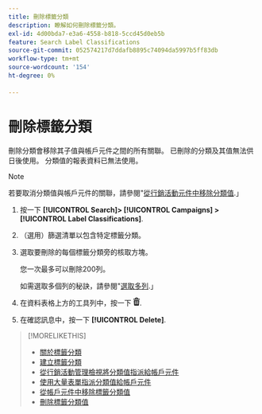 ```yaml
---
title: 刪除標籤分類
description: 瞭解如何刪除標籤分類。
exl-id: 4d00bda7-e3a6-4558-b818-5ccd45d0eb5b
feature: Search Label Classifications
source-git-commit: 052574217d7ddafb8895c74094da5997b5ff83db
workflow-type: tm+mt
source-wordcount: '154'
ht-degree: 0%

---
```


# 刪除標籤分類

刪除分類會移除其子值與帳戶元件之間的所有關聯。 已刪除的分類及其值無法供日後使用。 分類值的報表資料已無法使用。

>[!NOTE]
>
>若要取消分類值與帳戶元件的關聯，請參閱&quot;[從行銷活動元件中移除分類值](classification-values-remove.md).」

1. 按一下 **[!UICONTROL Search]> [!UICONTROL Campaigns] >[!UICONTROL Label Classifications]**.

1. （選用）篩選清單以包含特定標籤分類。

1. 選取要刪除的每個標籤分類旁的核取方塊。

   您一次最多可以刪除200列。

   如需選取多個列的秘訣，請參閱&quot;[選取多列](/help/search-social-commerce/common-tasks/navigation-editing-selection/multiple-rows-select.md).」

1. 在資料表格上方的工具列中，按一下 ![刪除](/help/search-social-commerce/assets/delete.png "刪除").

1. 在確認訊息中，按一下 **[!UICONTROL Delete]**.

>[!MORELIKETHIS]
>
>* [關於標籤分類](classification-about.md)
>* [建立標籤分類](classification-create.md)
>* [從行銷活動管理檢視將分類值指派給帳戶元件](classification-values-assign-campaign-management.md)
>* [使用大量表單指派分類值給帳戶元件](classification-values-assign-bulksheets.md)
>* [從帳戶元件中移除標籤分類值](classification-values-remove.md)
>* [刪除標籤分類值](classification-values-delete.md)
